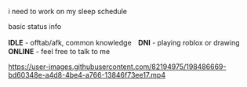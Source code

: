 i need to work on my sleep schedule 

 
basic status info

**IDLE** - offtab/afk, common knowledge　**DNI** - playing roblox or drawing　**ONLINE** - feel free to talk to me


 
 


https://user-images.githubusercontent.com/82194975/198486669-bd60348e-a4d8-4be4-a766-13846f73ee17.mp4

